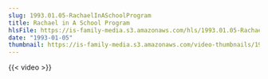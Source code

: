 ```yaml
---
slug: 1993.01.05-RachaelInASchoolProgram
title: Rachael in A School Program
hlsFile: https://is-family-media.s3.amazonaws.com/hls/1993.01.05-RachaelInASchoolProgram/1993.01.05-RachaelInASchoolProgram.m3u8
date: "1993-01-05"
thumbnail: https://is-family-media.s3.amazonaws.com/video-thumbnails/1993.01.05-RachaelInASchoolProgram.png
---
```

{{< video >}}
